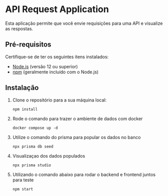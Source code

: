 # API Request Application

Esta aplicação permite que você envie requisições para uma API e visualize as respostas.

## Pré-requisitos

Certifique-se de ter os seguintes itens instalados:

- [Node.js](https://nodejs.org/en/) (versão 12 ou superior)
- [npm](https://www.npmjs.com/) (geralmente incluído com o Node.js)

## Instalação

1. Clone o repositório para a sua máquina local:

   `npm install`

2. Rode o comando para trazer o ambiente de dados com docker
   
     `docker compose up -d`

4. Utilize o comando do prisma para popular os dados no banco
   
     `npx prisma db seed`
   
5. Visualizaçao dos dados populados
   
   `npx prisma studio`
   
6. Utilizando o comando abaixo para rodar o backend e frontend juntos para teste

   `npm start`
  

